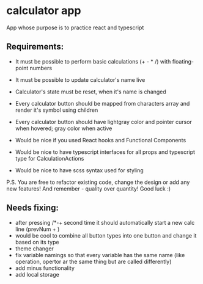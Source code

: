 # calculator app

App whose purpose is to practice react and typescript

## Requirements:

- It must be possible to perform basic calculations (+ - \* /) with floating-point numbers
- It must be possible to update calculator's name live
- Calculator's state must be reset, when it's name is changed

- Every calculator button should be mapped from characters array and render it's symbol using children
- Every calculator button should have lightgray color and pointer cursor when hovered; gray color when active

- Would be nice if you used React hooks and Functional Components
- Would be nice to have typescript interfaces for all props and typescript type for CalculationActions
- Would be nice to have scss syntax used for styling

P.S. You are free to refactor existing code, change the design or add any new features! And remember - quality over quantity! Good luck :)

## Needs fixing:

- after pressing /\*-+ second time it should automatically start a new calc line (prevNum + )
- would be cool to combine all button types into one button and change it based on its type
- theme changer
- fix variable namings so that every variable has the same name (like operation, opertor ar the same thing but are called differently)
- add minus functionality
- add local storage
